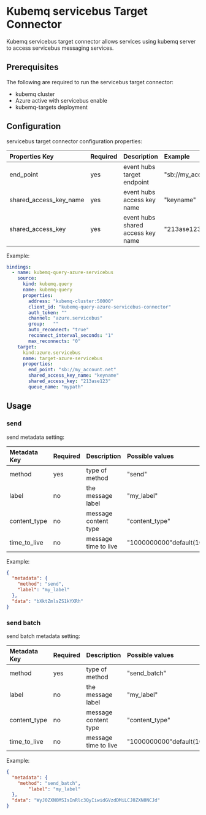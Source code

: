 # Kubemq servicebus Target Connector

Kubemq servicebus target connector allows services using kubemq server to access servicebus messaging services.

## Prerequisites
The following are required to run the servicebus target connector:

- kubemq cluster
- Azure active with servicebus enable 
- kubemq-targets deployment



## Configuration

servicebus target connector configuration properties:

| Properties Key                  | Required | Description                                 | Example                                                                |
|:--------------------------------|:---------|:--------------------------------------------|:-----------------------------------------------------------------------|
| end_point                       | yes      | event hubs target endpoint                  | "sb://my_account.net" |
| shared_access_key_name          | yes      | event hubs access key name                  | "keyname" |
| shared_access_key               | yes      | event hubs shared access key name           | "213ase123" |


Example:

```yaml
bindings:
  - name: kubemq-query-azure-servicebus
    source:
      kind: kubemq.query
      name: kubemq-query
      properties:
        address: "kubemq-cluster:50000"
        client_id: "kubemq-query-azure-servicebus-connector"
        auth_token: ""
        channel: "azure.servicebus"
        group:   ""
        auto_reconnect: "true"
        reconnect_interval_seconds: "1"
        max_reconnects: "0"
    target:
      kind:azure.servicebus
      name: target-azure-servicebus
      properties:
        end_point: "sb://my_account.net"
        shared_access_key_name: "keyname"
        shared_access_key: "213ase123"
        queue_name: "mypath"
```

## Usage

### send

send metadata setting:

| Metadata Key      | Required | Description                                    | Possible values                                  |
|:------------------|:---------|:-----------------------------------------------|:-------------------------------------------------|
| method            | yes      | type of method                                 | "send"                                         |
| label             | no       | the message label                              | "my_label"                                     |
| content_type      | no       | message content type                           | "content_type"                               |
| time_to_live      | no       | message time to live                           | "1000000000"default(1000000000)          |



Example:

```json
{
  "metadata": {
    "method": "send",
    "label": "my_label"
  },
  "data": "bXktZmlsZS1kYXRh"
}
```

### send batch

send batch metadata setting:

| Metadata Key                   | Required | Description                                     | Possible values                            |
|:-------------------------------|:---------|:------------------------------------------------|:-------------------------------------------|
| method                         | yes      | type of method                                  | "send_batch"                                  |
| label                          | no       | the message label                              | "my_label"                                     |
| content_type                   | no       | message content type                           | "content_type"                               |
| time_to_live                   | no       | message time to live                           | "1000000000"default(1000000000)          |


Example:

```json
{
  "metadata": {
    "method": "send_batch",
        "label": "my_label"
  },
  "data": "WyJ0ZXN0MSIsInRlc3QyIiwidGVzdDMiLCJ0ZXN0NCJd"
}
``````

